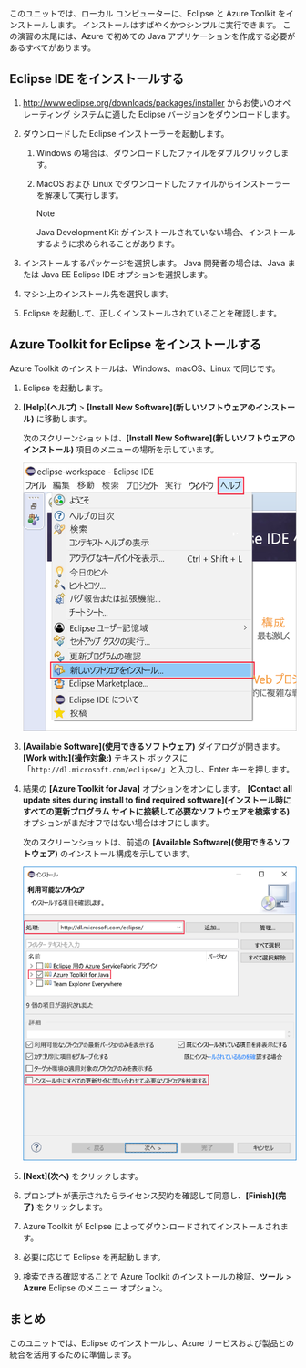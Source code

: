 このユニットでは、ローカル コンピューターに、Eclipse と Azure Toolkit をインストールします。 インストールはすばやくかつシンプルに実行できます。 この演習の末尾には、Azure で初めての Java アプリケーションを作成する必要があるすべてがあります。

## <a name="install-eclipse-ide"></a>Eclipse IDE をインストールする

1. http://www.eclipse.org/downloads/packages/installer からお使いのオペレーティング システムに適した Eclipse バージョンをダウンロードします。

1. ダウンロードした Eclipse インストーラーを起動します。

    1. Windows の場合は、ダウンロードしたファイルをダブルクリックします。

    1. MacOS および Linux でダウンロードしたファイルからインストーラーを解凍して実行します。

        > [!NOTE]
        > Java Development Kit がインストールされていない場合、インストールするように求められることがあります。

1. インストールするパッケージを選択します。 Java 開発者の場合は、Java または Java EE Eclipse IDE オプションを選択します。

1. マシン上のインストール先を選択します。

1. Eclipse を起動して、正しくインストールされていることを確認します。

## <a name="install-azure-toolkit-for-eclipse"></a>Azure Toolkit for Eclipse をインストールする

Azure Toolkit のインストールは、Windows、macOS、Linux で同じです。

1. Eclipse を起動します。

1. **[Help]\(ヘルプ\)** > **[Install New Software]\(新しいソフトウェアのインストール\)** に移動します。

    次のスクリーンショットは、**[Install New Software]\(新しいソフトウェアのインストール\)** 項目のメニューの場所を示しています。

    ![Eclipse の [Help]\(ヘルプ\) メニュー内で強調表示されている [Install New Software]\(新しいソフトウェアのインストール\) オプションのスクリーンショット](../media/7-eclipse-install-new-software.png)

1. **[Available Software]\(使用できるソフトウェア\)** ダイアログが開きます。 **[Work with:]\(操作対象:\)** テキスト ボックスに「`http://dl.microsoft.com/eclipse/`」と入力し、Enter キーを押します。

1. 結果の **[Azure Toolkit for Java]** オプションをオンにします。 **[Contact all update sites during install to find required software]\(インストール時にすべての更新プログラム サイトに接続して必要なソフトウェアを検索する\)** オプションがまだオフではない場合はオフにします。

    次のスクリーンショットは、前述の **[Available Software]\(使用できるソフトウェア\)** のインストール構成を示しています。

    ![Eclipse の [Available Software]\(使用できるソフトウェア\) ウィンドウのスクリーンショット。Azure Toolkit for Java を検索してインストールするために必要な構成が強調表示されています。](../media/7-eclipse-download-azure-toolkit-for-java.png)

1. **[Next]\(次へ\)** をクリックします。

1. プロンプトが表示されたらライセンス契約を確認して同意し、**[Finish]\(完了\)** をクリックします。

1. Azure Toolkit が Eclipse によってダウンロードされてインストールされます。

1. 必要に応じて Eclipse を再起動します。

1. 検索できる確認することで Azure Toolkit のインストールの検証、**ツール** > **Azure** Eclipse のメニュー オプション。

## <a name="summary"></a>まとめ

このユニットでは、Eclipse のインストールし、Azure サービスおよび製品との統合を活用するために準備します。